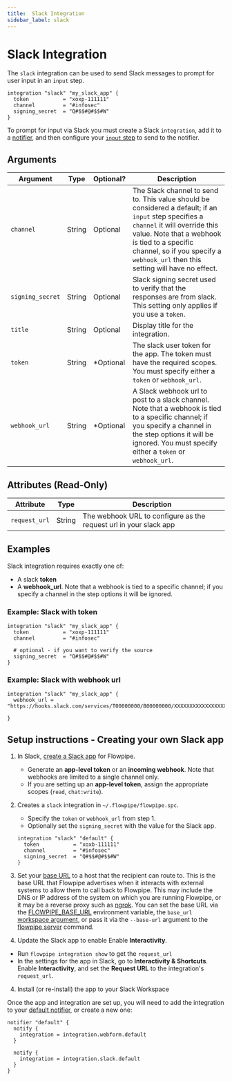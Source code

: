 ```yaml
---
title:  Slack Integration
sidebar_label: slack
---
```


# Slack Integration

The `slack` integration can be used to send Slack messages to prompt for user input in an `input` step.  


```hcl
integration "slack" "my_slack_app" {
  token           = "xoxp-111111"
  channel         = "#infosec"
  signing_secret  = "Q#$$#@#$$#W"
}
```

To prompt for input via Slack you must create a Slack `integration`, add it to a [notifier](/docs/reference/config-files/notifier), and then configure your [`input` step](/docs/flowpipe-hcl/step/input) to send to the notifier.

## Arguments


| Argument        | Type      | Optional?   | Description
|-----------------|-----------|-------------|-----------------
| `channel`       | String	  | Optional	  | The Slack channel to send to.  This value should be considered a default; if an `input` step specifies a `channel` it will override this value.   Note that a webhook is tied to a specific channel, so if you specify a `webhook_url` then this setting will have no effect.
| `signing_secret`| String    | Optional    | Slack signing secret used to verify that the responses are from slack.  This setting only applies if you use a `token`.
| `title`         | String    | Optional    | Display title for the integration.
| `token`         | String	  | *Optional	  | The slack user token for the app.  The token must have the required scopes. You must specify either a `token` or `webhook_url`.
| `webhook_url `  | String	  | *Optional	  | A Slack webhook url to post to a slack channel. Note that a webhook is tied to a specific channel; if you specify a channel in the step options it will be ignored. You must specify either a `token` or `webhook_url`.



## Attributes (Read-Only)

| Attribute       | Type    |  Description
|-----------------|---------|-----------------
| `request_url`   | String  | The webhook URL to configure as the request url in your slack app



## Examples

Slack integration requires exactly one of:
- A slack **token**
- A **webhook_url**.  Note that a webhook is tied to a specific channel; if you specify a channel in the step options it will be ignored.



### Example: Slack with token

```hcl
integration "slack" "my_slack_app" {
  token           = "xoxp-111111"
  channel         = "#infosec"

  # optional - if you want to verify the source
  signing_secret  = "Q#$$#@#$$#W"
}
```


### Example: Slack with webhook url

```hcl
integration "slack" "my_slack_app" {
  webhook_url = "https://hooks.slack.com/services/T00000000/B00000000/XXXXXXXXXXXXXXXXXXXXXXXX"

}
```

## Setup instructions - Creating your own Slack app

1. In Slack, [create a Slack app](https://api.slack.com/start/quickstart) for Flowpipe.
    - Generate an **app-level token** or an **incoming webhook**.  Note that webhooks are limited to a single channel only.
    - If you are setting up an **app-level token**, assign the appropriate scopes (`read`, `chat:write`).

2. Creates a `slack` integration in `~/.flowpipe/flowpipe.spc`.
    - Specify the `token` or `webhook_url` from step 1.
    - Optionally set the `signing_secret` with the value for the Slack app.
    ```hcl
    integration "slack" "default" {
      token           = "xoxb-111111"
      channel         = "#infosec"
      signing_secret  = "Q#$$#@#$$#W"
    }
    ```
     
3. Set your [base URL](/docs/reference/env-vars/flowpipe_base_url) to a host that the recipient can route to. This is the base URL that Flowpipe advertises when it interacts with external systems to allow them to call back to Flowpipe.  This may include the DNS or IP address of the system on which you are running Flowpipe, or it may be a reverse proxy such as [ngrok](https://ngrok.com/).  You can set the base URL via the [FLOWPIPE_BASE_URL](/docs/reference/env-vars/flowpipe_base_url) environment variable, the `base_url` [workspace argument](/docs/reference/config-files/workspace), or pass it via the `--base-url` argument to the [flowpipe server](/docs/reference/cli/server) command.  

3. Update the Slack app to enable Enable **Interactivity**.
  - Run `flowpipe integration show` to get the `request_url`
  - In the settings for the app in Slack, go to **Interactivity & Shortcuts**.  Enable **Interactivity**, and set the **Request URL** to the integration's `request_url`.

4. Install (or re-install) the app to your Slack Workspace


Once the app and integration are set up, you will need to add the integration to your [default notifier](/docs/reference/config-files/notifier), or create a new one:
```hcl
notifier "default" {
  notify {
    integration = integration.webform.default  
  }

  notify {
    integration = integration.slack.default  
  }
}
```